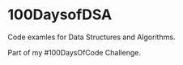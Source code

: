 # 100DaysofDSA

Code examles for Data Structures and Algorithms.

Part of my #100DaysOfCode Challenge.